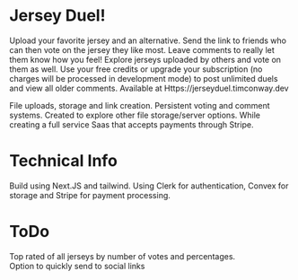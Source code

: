 # Jersey Duel!

Upload your favorite jersey and an alternative. Send the link to friends who can then vote on the jersey they like most. Leave comments to really let them know how you feel! Explore jerseys uploaded by others and vote on them as well. Use your free credits or upgrade your subscription (no charges will be processed in development mode) to post unlimited duels and view all older comments. Available at Https://jerseyduel.timconway.dev

File uploads, storage and link creation. Persistent voting and comment systems. Created to explore other file storage/server options. While creating a full service Saas that accepts payments through Stripe.

# Technical Info
Build using Next.JS and tailwind. Using Clerk for authentication, Convex for storage and Stripe for payment processing. 

# ToDo
Top rated of all jerseys by number of votes and percentages. <br />
Option to quickly send to social links
